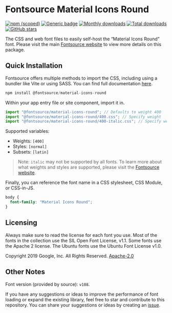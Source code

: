 # Fontsource Material Icons Round

[![npm (scoped)](https://img.shields.io/npm/v/@fontsource/material-icons-round?color=brightgreen)](https://www.npmjs.com/package/@fontsource/material-icons-round) [![Generic badge](https://img.shields.io/badge/fontsource-passing-brightgreen)](https://github.com/fontsource/fontsource) [![Monthly downloads](https://badgen.net/npm/dm/@fontsource/material-icons-round)](https://github.com/fontsource/fontsource) [![Total downloads](https://badgen.net/npm/dt/@fontsource/material-icons-round)](https://github.com/fontsource/fontsource) [![GitHub stars](https://img.shields.io/github/stars/fontsource/fontsource.svg?style=social&label=Star)](https://github.com/fontsource/fontsource/stargazers)

The CSS and web font files to easily self-host the “Material Icons Round” font. Please visit the main [Fontsource website](https://fontsource.org/fonts/material-icons-round) to view more details on this package.

## Quick Installation

Fontsource offers multiple methods to import the CSS, including using a bundler like Vite or using SASS. You can find full documentation [here](https://fontsource.org/docs/getting-started/introduction).

```javascript
npm install @fontsource/material-icons-round
```

Within your app entry file or site component, import it in.

```javascript
import "@fontsource/material-icons-round"; // Defaults to weight 400
import "@fontsource/material-icons-round/400.css"; // Specify weight
import "@fontsource/material-icons-round/400-italic.css"; // Specify weight and style
```

Supported variables:
- Weights: `[400]`
- Styles: `[normal]`
- Subsets: `[latin]`

> Note: `italic` may not be supported by all fonts. To learn more about what weights and styles are supported, please visit the [Fontsource website](https://fontsource.org/fonts/material-icons-round).

Finally, you can reference the font name in a CSS stylesheet, CSS Module, or CSS-in-JS.

```css
body {
  font-family: "Material Icons Round";
}
```

## Licensing
Always make sure to read the license for each font you use. Most of the fonts in the collection use the SIL Open Font License, v1.1. Some fonts use the Apache 2 license. The Ubuntu fonts use the Ubuntu Font License v1.0.

Copyright 2019 Google, Inc. All Rights Reserved.
[Apache-2.0](http://www.apache.org/licenses/LICENSE-2.0.html)

## Other Notes
Font version (provided by source): `v108`.

If you have any suggestions or ideas to improve the performance of font loading or expand the existing library, feel free to star and contribute to this repository. You can share your suggestions or ideas by creating an [issue](https://github.com/fontsource/fontsource/issues).